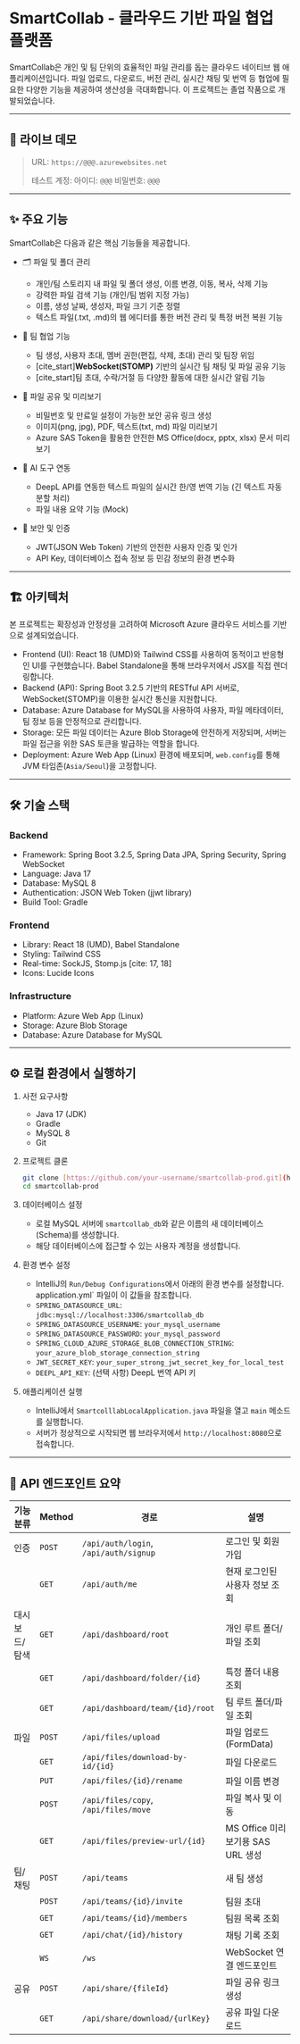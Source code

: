 # SmartCollab - 클라우드 기반 파일 협업 플랫폼

SmartCollab은 개인 및 팀 단위의 효율적인 파일 관리를 돕는 클라우드 네이티브 웹 애플리케이션입니다. 파일 업로드, 다운로드, 버전 관리, 실시간 채팅 및 번역 등 협업에 필요한 다양한 기능을 제공하여 생산성을 극대화합니다. 이 프로젝트는 졸업 작품으로 개발되었습니다.

-----
## 🚀 라이브 데모

> URL: `https://@@@.azurewebsites.net`
>
> 테스트 계정:
>  아이디: `@@@`
>  비밀번호: `@@@`

-----

## ✨ 주요 기능

SmartCollab은 다음과 같은 핵심 기능들을 제공합니다.

* 🗂️ 파일 및 폴더 관리
    * 개인/팀 스토리지 내 파일 및 폴더 생성, 이름 변경, 이동, 복사, 삭제 기능
    * 강력한 파일 검색 기능 (개인/팀 범위 지정 가능)
    * 이름, 생성 날짜, 생성자, 파일 크기 기준 정렬
    * 텍스트 파일(.txt, .md)의 웹 에디터를 통한 버전 관리 및 특정 버전 복원 기능

* 🤝 팀 협업 기능
    * 팀 생성, 사용자 초대, 멤버 권한(편집, 삭제, 초대) 관리 및 팀장 위임
    * [cite_start]**WebSocket(STOMP)** 기반의 실시간 팀 채팅 및 파일 공유 기능
    * [cite_start]팀 초대, 수락/거절 등 다양한 활동에 대한 실시간 알림 기능

* 🔗 파일 공유 및 미리보기
    * 비밀번호 및 만료일 설정이 가능한 보안 공유 링크 생성 
    * 이미지(png, jpg), PDF, 텍스트(txt, md) 파일 미리보기 
    * Azure SAS Token을 활용한 안전한 MS Office(docx, pptx, xlsx) 문서 미리보기 

* 🤖 AI 도구 연동
    * DeepL API를 연동한 텍스트 파일의 실시간 한/영 번역 기능 (긴 텍스트 자동 분할 처리) 
    * 파일 내용 요약 기능 (Mock) 

* 🔐 보안 및 인증
    * JWT(JSON Web Token) 기반의 안전한 사용자 인증 및 인가 
    * API Key, 데이터베이스 접속 정보 등 민감 정보의 환경 변수화 

---

## 🏗️ 아키텍처

본 프로젝트는 확장성과 안정성을 고려하여 Microsoft Azure 클라우드 서비스를 기반으로 설계되었습니다.



* Frontend (UI): React 18 (UMD)와 Tailwind CSS를 사용하여 동적이고 반응형인 UI를 구현했습니다. Babel Standalone을 통해 브라우저에서 JSX를 직접 렌더링합니다.
* Backend (API): Spring Boot 3.2.5 기반의 RESTful API 서버로, WebSocket(STOMP)을 이용한 실시간 통신을 지원합니다. 
* Database: Azure Database for MySQL을 사용하여 사용자, 파일 메타데이터, 팀 정보 등을 안정적으로 관리합니다.
* Storage: 모든 파일 데이터는 Azure Blob Storage에 안전하게 저장되며, 서버는 파일 접근을 위한 SAS 토큰을 발급하는 역할을 합니다.
* Deployment: Azure Web App (Linux) 환경에 배포되며, `web.config`를 통해 JVM 타임존(`Asia/Seoul`)을 고정합니다.

---

## 🛠️ 기술 스택

### Backend
* Framework: Spring Boot 3.2.5, Spring Data JPA, Spring Security, Spring WebSocket 
* Language: Java 17 
* Database: MySQL 8 
* Authentication: JSON Web Token (jjwt library) 
* Build Tool: Gradle

### Frontend
* Library: React 18 (UMD), Babel Standalone
* Styling: Tailwind CSS 
* Real-time: SockJS, Stomp.js [cite: 17, 18]
* Icons: Lucide Icons

### Infrastructure
* Platform: Azure Web App (Linux)
* Storage: Azure Blob Storage
* Database: Azure Database for MySQL

---

## ⚙️ 로컬 환경에서 실행하기

1.  사전 요구사항
    * Java 17 (JDK)
    * Gradle
    * MySQL 8
    * Git

2.  프로젝트 클론
    ```bash
    git clone [https://github.com/your-username/smartcollab-prod.git](https://github.com/your-username/smartcollab-prod.git)
    cd smartcollab-prod
    ```

3.  데이터베이스 설정
    * 로컬 MySQL 서버에 `smartcollab_db`와 같은 이름의 새 데이터베이스(Schema)를 생성합니다.
    * 해당 데이터베이스에 접근할 수 있는 사용자 계정을 생성합니다.

4.  환경 변수 설정
    * IntelliJ의 `Run/Debug Configurations`에서 아래의 환경 변수를 설정합니다. application.yml` 파일이 이 값들을 참조합니다. 
    * `SPRING_DATASOURCE_URL`: `jdbc:mysql://localhost:3306/smartcollab_db`
    * `SPRING_DATASOURCE_USERNAME`: `your_mysql_username`
    * `SPRING_DATASOURCE_PASSWORD`: `your_mysql_password`
    * `SPRING_CLOUD_AZURE_STORAGE_BLOB_CONNECTION_STRING`: `your_azure_blob_storage_connection_string`
    * `JWT_SECRET_KEY`: `your_super_strong_jwt_secret_key_for_local_test`
    * `DEEPL_API_KEY`: (선택 사항) DeepL 번역 API 키

5.  애플리케이션 실행
    * IntelliJ에서 `SmartcolllabLocalApplication.java` 파일을 열고 `main` 메소드를 실행합니다.
    * 서버가 정상적으로 시작되면 웹 브라우저에서 `http://localhost:8080`으로 접속합니다.

---

## 📖 API 엔드포인트 요약

| 기능 분류 | Method | 경로 | 설명 |
|---|---|---|---|
| 인증 | `POST` | `/api/auth/login`, `/api/auth/signup` | 로그인 및 회원가입 |
| | `GET` | `/api/auth/me` | 현재 로그인된 사용자 정보 조회 |
| 대시보드/탐색 | `GET` | `/api/dashboard/root` | 개인 루트 폴더/파일 조회 |
| | `GET` | `/api/dashboard/folder/{id}` | 특정 폴더 내용 조회 |
| | `GET` | `/api/dashboard/team/{id}/root` | 팀 루트 폴더/파일 조회 |
| 파일 | `POST` | `/api/files/upload` | 파일 업로드 (FormData) |
| | `GET` | `/api/files/download-by-id/{id}` | 파일 다운로드 |
| | `PUT` | `/api/files/{id}/rename` | 파일 이름 변경 |
| | `POST` | `/api/files/copy`, `/api/files/move` | 파일 복사 및 이동 |
| | `GET` | `/api/files/preview-url/{id}` | MS Office 미리보기용 SAS URL 생성 |
| 팀/채팅 | `POST` | `/api/teams` | 새 팀 생성 |
| | `POST` | `/api/teams/{id}/invite` | 팀원 초대 |
| | `GET` | `/api/teams/{id}/members` | 팀원 목록 조회 |
| | `GET` | `/api/chat/{id}/history` | 채팅 기록 조회 |
| | `WS` | `/ws` | WebSocket 연결 엔드포인트 |
| 공유 | `POST` | `/api/share/{fileId}` | 파일 공유 링크 생성 |
| | `GET` | `/api/share/download/{urlKey}` | 공유 파일 다운로드 |
